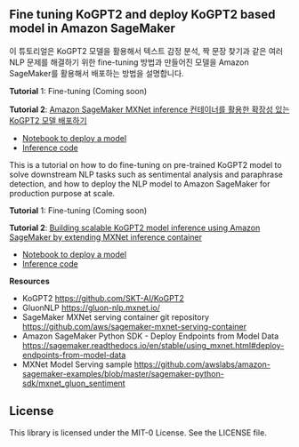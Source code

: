 ## Fine tuning KoGPT2 and deploy KoGPT2 based model in Amazon SageMaker



이 튜토리얼은 KoGPT2 모델을 활용해서 텍스트 감정 분석, 짝 문장 찾기과 같은 여러 NLP 문제를 해결하기 위한 fine-tuning 방법과 만들어진 모델을 Amazon SageMaker를 활용해서 배포하는 방법을 설명합니다.



**Tutorial** 1: Fine-tuning (Coming soon)

**Tutorial 2**: [Amazon SageMaker MXNet inference 컨테이너를 활용한 확장성 있는 KoGPT2 모델 배포하기](./sagemaker-deploy-ko.md)

- [Notebook to deploy a model](./deploy-sm-notebook.ipynb)
- [Inference code](./gpt2-inference.py)



This is a tutorial on how to do fine-tuning on pre-trained KoGPT2 model to solve downstream NLP tasks such as sentimental analysis and paraphrase detection, and how to deploy the NLP model to Amazon SageMaker for production purpose at scale.

**Tutorial** 1: Fine-tuning (Coming soon)

**Tutorial 2**: [Building scalable KoGPT2 model inference using Amazon SageMaker by extending MXNet inference container](./sagemaker-deploy-en.md)

- [Notebook to deploy a model](./deploy-sm-notebook.ipynb)
- [Inference code](./gpt2-inference.py)



**Resources**

- KoGPT2 https://github.com/SKT-AI/KoGPT2
- GluonNLP https://gluon-nlp.mxnet.io/
- SageMaker MXNet serving container git repository https://github.com/aws/sagemaker-mxnet-serving-container
- Amazon SageMaker Python SDK - Deploy Endpoints from Model Data https://sagemaker.readthedocs.io/en/stable/using_mxnet.html#deploy-endpoints-from-model-data
- MXNet Model Serving sample https://github.com/awslabs/amazon-sagemaker-examples/blob/master/sagemaker-python-sdk/mxnet_gluon_sentiment



## License

This library is licensed under the MIT-0 License. See the LICENSE file.